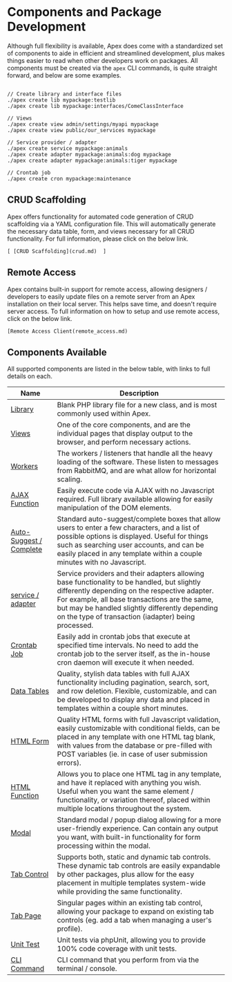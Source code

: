 
# Components and Package Development

Although full flexibility is available, Apex does come with a standardized set of components to aide in efficient and streamlined development, plus 
makes things easier to read when other developers work on packages.  All components must be created via the `apex` CLI commands, is quite 
straight forward, and below are some examples.

~~~

// Create library and interface files
./apex create lib mypackage:testlib
./apex create lib mypackage:interfaces/ComeClassInterface

// Views
./apex create view admin/settings/myapi mypackage
./apex create view public/our_services mypackage

// Service provider / adapter
./apex create service mypackage:animals
./apex create adapter mypackage:animals:dog mypackage
./apex create adapter mypackage:animals:tiger mypackage

// Crontab job
./apex create cron mypackage:maintenance
~~~


## CRUD Scaffolding

Apex offers functionality for automated code generation of CRUD scaffolding via a YAML configuration file.  This will 
automatically generate the necessary data table, form, and views necessary for all CRUD functionality.  For full information, please click on 
the below link.

    [ [CRUD Scaffolding](crud.md)  ]


## Remote Access

Apex contains built-in support for remote access, allowing designers / developers to easily update files on a remote server from an Apex installation on their 
local server.  This helps save time, and doesn't require server access.  To full information on how to setup and use remote access, click on the below link.

    [Remote Access Client(remote_access.md)

<a name="components_available"></a>
## Components Available

All supported components are listed in the below table, with links
to full details on each.

Name | Description 
------------- |------------- 
[Library](components/lib.md) | Blank PHP library file for a new class, and is most commonly used within Apex. 
[Views](components/view.md) | One of the core components, and are the individual pages that display output to the browser, and perform necessary actions.
[Workers](components/worker.md) | The workers / listeners that handle all the heavy loading of the software. These listen to messages from RabbitMQ, and are what allow for horizontal scaling. 
[AJAX Function](components/ajax.md) | Easily execute code via AJAX with no Javascript required.  Full library available allowing for easily manipulation of the DOM elements. 
[Auto-Suggest / Complete](components/autosuggest.md) | Standard auto-suggest/complete boxes that allow users to enter a few characters, and a list of possible options is displayed.  Useful for things such as searching user accounts, and can be easily placed in any template within a couple minutes with no Javascript.
[service / adapter](components/service.md) | Service providers and their adapters allowing base functionality to be handled, but slightly differently depending on the respective adapter.  For example, all base transactions are the same, but may be handled slightly differently depending on the type of transaction (iadapter) being processed.
[Crontab Job](components/cron.md) | Easily add in crontab jobs that execute at specified time intervals.  No need to add the crontab job to the server itself, as the in-house cron daemon will execute it when needed. 
[Data Tables](components/table.md) | Quality, stylish data tables with full AJAX functionality including pagination, search, sort, and row deletion.  Flexible, customizable, and can be developed to display any data and placed in templates within a couple short minutes. 
[HTML Form](components/form.md) | Quality HTML forms with full Javascript validation, easily customizable with conditional fields, can be placed in any template with one HTML tag blank, with values from the database or pre-filled with POST variables (ie. in case of user submission errors). 
[HTML Function](components/htmlfunc.md) | Allows you to place one HTML tag in any template, and have it replaced with anything you wish.  Useful when you want the same element / functionality, or variation thereof, placed within multiple locations throughout the system.
[Modal](components/modal.md) | Standard modal / popup dialog allowing for a more user-friendly experience. Can contain any output you want, with built-in functionality for form processing within the modal. 
[Tab Control](components/tabcontrol.md) | Supports both, static and dynamic tab controls. These dynamic tab controls are easily expandable by other packages, plus allow for the easy placement in multiple templates system-wide while providing the same functionality. 
[Tab Page](components/tabpage.md) | Singular pages within an existing tab control, allowing your package to expand on existing tab controls (eg. add a tab when managing a user's profile). 
[Unit Test](components/test.md) | Unit tests via phpUnit, allowing you to provide 100% code coverage with unit tests. 
[CLI Command](components/cli.md) | CLI command that you perform from via the terminal / console.



